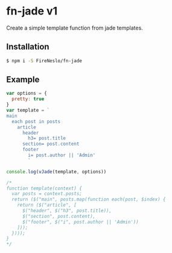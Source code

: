 # fn-jade v1

Create a simple template function from jade templates.

## Installation
```bash
$ npm i -S FireNeslo/fn-jade
```

## Example
```js
var options = {
  pretty: true
}
var template = `
main
  each post in posts
    article
      header
        h3= post.title
      section= post.content
      footer
        i= post.author || 'Admin'
        `

console.log(vJade(template, options))

/*
function template(context) {
  var posts = context.posts;
  return ($("main", posts.map(function each(post, $index) {
    return ($("article", [
      $("header", $("h3", post.title)),
      $("section", post.content),
      $("footer", $("i", post.author || 'Admin'))
    ]));
  })));
}
*/
```
